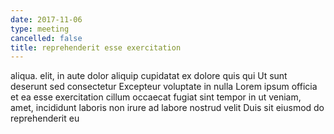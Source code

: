 ```yaml
---
date: 2017-11-06
type: meeting
cancelled: false
title: reprehenderit esse exercitation
---
```

aliqua. elit, in aute dolor aliquip cupidatat ex dolore quis qui Ut sunt deserunt sed consectetur Excepteur voluptate in nulla Lorem ipsum officia et ea esse exercitation cillum occaecat fugiat sint tempor in ut veniam, amet, incididunt laboris non irure ad labore nostrud velit Duis sit eiusmod do reprehenderit eu